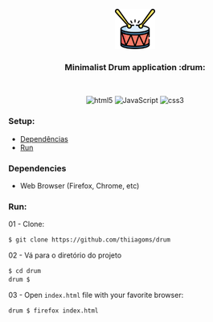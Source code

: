 <div align="center">
    <p>
        <a href="https://github.com/thiiagoms/drum">
          <img src="assets/images/bateria.png" alt="Logo" width="80" height="80">
        </a>
        <h3 align="center">Minimalist Drum application :drum:</h3>
    </p>
    <br>
    <p float="left">
        <img
            src="https://img.shields.io/badge/HTML5-E34F26?style=for-the-badge&logo=html5&logoColor=white"
            alt="html5"
        >
        <img
            src="https://img.shields.io/badge/JavaScript-F7DF1E?style=for-the-badge&logo=javascript&logoColor=black"
            alt="JavaScript"
        >
        <img
            src="https://img.shields.io/badge/CSS3-1572B6?style=for-the-badge&logo=css3&logoColor=white"
            alt="css3"
        >
    </p>
</div>

### Setup:

- [Dependências](#Dependencies)
- [Run](#Run)


### Dependencies

- Web Browser (Firefox, Chrome, etc)

### Run:

01 - Clone:
```bash
$ git clone https://github.com/thiiagoms/drum
```

02 - Vá para o diretório do projeto
```bash
$ cd drum
drum $
```

03 - Open  `index.html` file with your favorite browser:
```bash
drum $ firefox index.html
```
